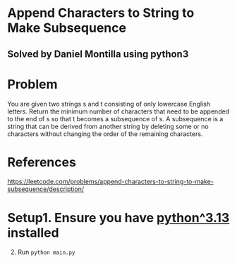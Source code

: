 # Append Characters to String to Make Subsequence
## Solved by Daniel Montilla using python3

# Problem
You are given two strings s and t consisting of only lowercase English letters. Return the minimum number of characters that need to be appended to the end of s so that t becomes a subsequence of s. A subsequence is a string that can be derived from another string by deleting some or no characters without changing the order of the remaining characters.

# References
https://leetcode.com/problems/append-characters-to-string-to-make-subsequence/description/

# Setup1. Ensure you have [python^3.13](https://www.python.org/) installed
2. Run `python main.py`
